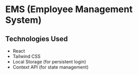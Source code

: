 # EMS (Employee Management System)
## Technologies Used
- React
- Tailwind CSS
- Local Storage (for persistent login)
- Context API (for state management)